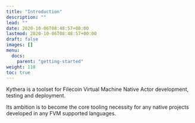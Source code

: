 ```yaml
---
title: "Introduction"
description: ""
lead: ""
date: 2020-10-06T08:48:57+00:00
lastmod: 2020-10-06T08:48:57+00:00
draft: false
images: []
menu:
  docs:
    parent: "getting-started"
weight: 110
toc: true
---
```


Kythera is a toolset for Filecoin Virtual Machine Native Actor development, testing and deployment.

Its ambition is to become the core tooling necessity for any native projects developed in any FVM supported languages.

